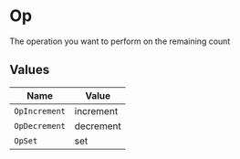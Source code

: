# Op

The operation you want to perform on the remaining count


## Values

| Name          | Value         |
| ------------- | ------------- |
| `OpIncrement` | increment     |
| `OpDecrement` | decrement     |
| `OpSet`       | set           |